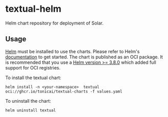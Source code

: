 # textual-helm
Helm chart repository for deployment of Solar.

## Usage

[Helm](https://helm.sh) must be installed to use the charts.  Please refer to
Helm's [documentation](https://helm.sh/docs) to get started. The chart is published as an OCI package. It is recommended that you use a [Helm version >= 3.8.0](https://github.com/helm/helm/releases/tag/v3.8.0) which added full support for OCI registries.

To install the textual chart:

    helm install -n <your-namespace>  textual oci://ghcr.io/tonicai/textual-charts -f values.yaml

To uninstall the chart:

    helm uninstall textual

